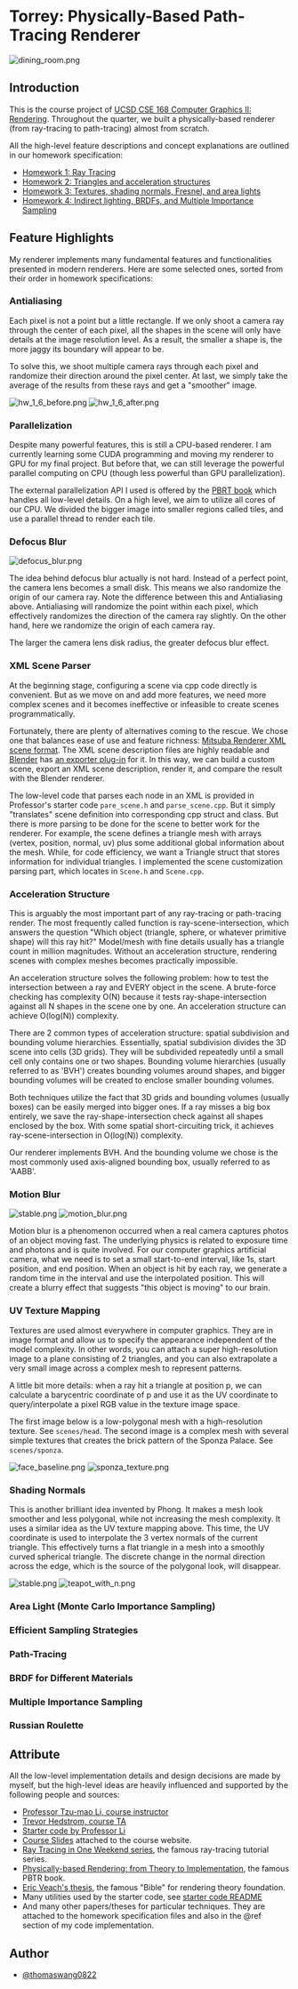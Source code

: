 # Torrey: Physically-Based Path-Tracing Renderer

![dining_room.png](./img_png/hw4/deterMIS/dining_room_MIS.png)

## Introduction

This is the course project of [UCSD CSE 168 Computer Graphics II: Rendering](https://cseweb.ucsd.edu/~tzli/cse168/sp2023/). Throughout the quarter, we built a physically-based renderer (from ray-tracing to path-tracing) almost from scratch.

All the high-level feature descriptions and concept explanations are outlined in our homework specification:

- [Homework 1: Ray Tracing](https://cseweb.ucsd.edu/~tzli/cse168/sp2023/homework1.pdf)
- [Homework 2: Triangles and acceleration structures](https://cseweb.ucsd.edu/~tzli/cse168/sp2023/homework2.pdf)
- [Homework 3: Textures, shading normals, Fresnel, and area lights](https://cseweb.ucsd.edu/~tzli/cse168/sp2023/homework3.pdf)
- [Homework 4: Indirect lighting, BRDFs, and Multiple Importance Sampling](https://cseweb.ucsd.edu/~tzli/cse168/sp2023/homework4.pdf)

## Feature Highlights

My renderer implements many fundamental features and functionalities presented in modern renderers. Here are some selected ones, sorted from their order in homework specifications:

### Antialiasing

Each pixel is not a point but a little rectangle. If we only shoot a camera ray through the center of each pixel, all the shapes in the scene will only have details at the image resolution level. As a result, the smaller a shape is, the more jaggy its boundary will appear to be.

To solve this, we shoot multiple camera rays through each pixel and randomize their direction around the pixel center. At last, we simply take the average of the results from these rays and get a "smoother" image.

![hw_1_6_before.png](./handouts/imgs/hw_1_6_before.png "Before Antialiasing")
![hw_1_6_after.png](./handouts/imgs/hw_1_6_after.png "After Antialiasing")

### Parallelization

Despite many powerful features, this is still a CPU-based renderer. I am currently learning some CUDA programming and moving my renderer to GPU for my final project. But before that, we can still leverage the powerful parallel computing on CPU (though less powerful than GPU parallelization).

The external parallelization API I used is offered by the [PBRT book](https://github.com/mmp/pbrt-v3/blob/master/src/core/parallel.h) which handles all low-level details. On a high level, we aim to utilize all cores of our CPU. We divided the bigger image into smaller regions called tiles, and use a parallel thread to render each tile.

### Defocus Blur

![defocus_blur.png](./img_png/hw1/defocus_blur.png)

The idea behind defocus blur actually is not hard. Instead of a perfect point, the camera lens becomes a small disk. This means we also randomize the origin of our camera ray. Note the difference between this and Antialiasing above. Antialiasing will randomize the point within each pixel, which effectively randomizes the direction of the camera ray slightly. On the other hand, here we randomize the origin of each camera ray.

The larger the camera lens disk radius, the greater defocus blur effect.

### XML Scene Parser

At the beginning stage, configuring a scene via cpp code directly is convenient. But as we move on and add more features, we need more complex scenes and it becomes ineffective or infeasible to create scenes programmatically.

Fortunately, there are plenty of alternatives coming to the rescue. We chose one that balances ease of use and feature richness: [Mitsuba Renderer XML scene format](https://mitsuba.readthedocs.io/en/latest/src/key_topics/scene_format.html). The XML scene description files are highly readable and [Blender](https://www.blender.org/) has [an exporter plug-in](https://github.com/mitsuba-renderer/mitsuba-blender) for it. In this way, we can build a custom scene, export an XML scene description, render it, and compare the result with the Blender renderer.

The low-level code that parses each node in an XML is provided in Professor's starter code `pare_scene.h` and `parse_scene.cpp`. But it simply "translates" scene definition into corresponding cpp struct and class. But there is more parsing to be done for the scene to better work for the renderer. For example, the scene defines a triangle mesh with arrays (vertex, position, normal, uv) plus some additional global information about the mesh. While, for code efficiency, we want a Triangle struct that stores information for individual triangles. I implemented the scene customization parsing part, which locates in `Scene.h` and `Scene.cpp`.

### Acceleration Structure

This is arguably the most important part of any ray-tracing or path-tracing render. The most frequently called function is ray-scene-intersection, which answers the question "Which object (triangle, sphere, or whatever primitive shape) will this ray hit?" Model/mesh with fine details usually has a triangle count in million magnitudes. Without an acceleration structure, rendering scenes with complex meshes becomes practically impossible.

An acceleration structure solves the following problem: how to test the intersection between a ray and EVERY object in the scene. A brute-force checking has complexity O(N) because it tests ray-shape-intersection against all N shapes in the scene one by one. An acceleration structure can achieve O(log(N)) complexity.

There are 2 common types of acceleration structure: spatial subdivision and bounding volume hierarchies. Essentially, spatial subdivision divides the 3D scene into cells (3D grids). They will be subdivided repeatedly until a small cell only contains one or two shapes. Bounding volume hierarchies (usually referred to as 'BVH') creates bounding volumes around shapes, and bigger bounding volumes will be created to enclose smaller bounding volumes.

Both techniques utilize the fact that 3D grids and bounding volumes (usually boxes) can be easily merged into bigger ones. If a ray misses a big box entirely, we save the ray-shape-intersection check against all shapes enclosed by the box. With some spatial short-circuiting trick, it achieves ray-scene-intersection in O(log(N)) complexity.

Our renderer implements BVH. And the bounding volume we chose is the most commonly used axis-aligned bounding box, usually referred to as 'AABB'.

### Motion Blur

![stable.png](./img_png/hw2/stable.png "Stable")
![motion_blur.png](./img_png/hw2/motion_blur.png "Motion Blur")

Motion blur is a phenomenon occurred when a real camera captures photos of an object moving fast. The underlying physics is related to exposure time and photons and is quite involved. For our computer graphics artificial camera, what we need is to set a small start-to-end interval, like 1s, start position, and end position. When an object is hit by each ray, we generate a random time in the interval and use the interpolated position. This will create a blurry effect that suggests "this object is moving" to our brain.

### UV Texture Mapping

Textures are used almost everywhere in computer graphics. They are in image format and allow us to specify the appearance independent of the model complexity. In other words, you can attach a super high-resolution image to a plane consisting of 2 triangles, and you can also extrapolate a very small image across a complex mesh to represent patterns.

A little bit more details: when a ray hit a triangle at position p, we can calculate a barycentric coordinate of p and use it as the UV coordinate to query/interpolate a pixel RGB value in the texture image space.

The first image below is a low-polygonal mesh with a high-resolution texture. See `scenes/head`. The second image is a complex mesh with several simple textures that creates the brick pattern of the Sponza Palace. See `scenes/sponza`.

![face_baseline.png](img_png/hw3/face_baseline.png)
![sponza_texture.png](img_png/hw3/sponza_texture.png)

### Shading Normals

This is another brilliant idea invented by Phong. It makes a mesh look smoother and less polygonal, while not increasing the mesh complexity. It uses a similar idea as the UV texture mapping above. This time, the UV coordinate is used to interpolate the 3 vertex normals of the current triangle. This effectively turns a flat triangle in a mesh into a smoothly curved spherical triangle. The discrete change in the normal direction across the edge, which is the source of the polygonal look, will disappear.

![stable.png](./img_png/hw2/stable.png "Without shading normal")
![teapot_with_n.png](./img_png/hw3/teapot_with_n.png "With shading normal")

### Area Light (Monte Carlo Importance Sampling)

### Efficient Sampling Strategies

### Path-Tracing

### BRDF for Different Materials

### Multiple Importance Sampling

### Russian Roulette

## Attribute

All the low-level implementation details and design decisions are made by myself, but the high-level ideas are heavily influenced and supported by the following people and sources:

- [Professor Tzu-mao Li, course instructor](https://cseweb.ucsd.edu/~tzli/)
- [Trevor Hedstrom, course TA](https://www.linkedin.com/in/trevor-hedstrom-9abb6362)
- [Starter code by Professor Li](https://github.com/BachiLi/torrey_public)
- [Course Slides](https://cseweb.ucsd.edu/~tzli/cse168/sp2023/) attached to the course website.
- [Ray Tracing in One Weekend series](https://raytracing.github.io/), the famous ray-tracing tutorial series.
- [Physically-based Rendering: from Theory to Implementation](https://www.pbr-book.org/), the famous PBTR book.
- [Eric Veach's thesis](https://graphics.stanford.edu/papers/veach_thesis/), the famous "Bible" for rendering theory foundation.
- Many utilities used by the starter code, see [starter code README](https://github.com/BachiLi/torrey_public#acknowledgement)
- And many other papers/theses for particular techniques. They are attached to the homework specification files and also in the @ref section of my code implementation.

## Author

- [@thomaswang0822](https://github.com/Thomaswang0822)
